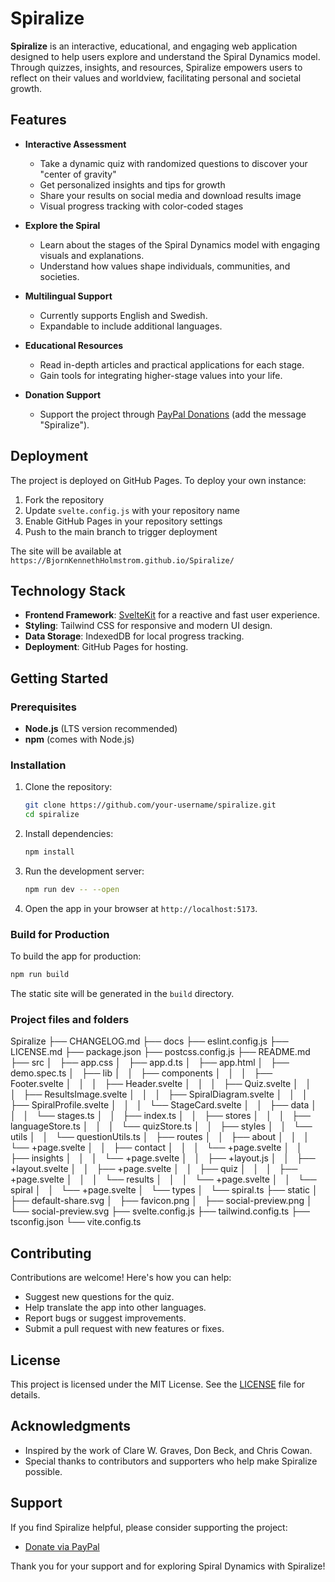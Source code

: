 # Spiralize

**Spiralize** is an interactive, educational, and engaging web application designed to help users explore and understand the Spiral Dynamics model. Through quizzes, insights, and resources, Spiralize empowers users to reflect on their values and worldview, facilitating personal and societal growth.

## Features

- **Interactive Assessment**
  - Take a dynamic quiz with randomized questions to discover your "center of gravity"
  - Get personalized insights and tips for growth
  - Share your results on social media and download results image
  - Visual progress tracking with color-coded stages

- **Explore the Spiral**
  - Learn about the stages of the Spiral Dynamics model with engaging visuals and explanations.
  - Understand how values shape individuals, communities, and societies.

- **Multilingual Support**
  - Currently supports English and Swedish.
  - Expandable to include additional languages.

- **Educational Resources**
  - Read in-depth articles and practical applications for each stage.
  - Gain tools for integrating higher-stage values into your life.

- **Donation Support**
  - Support the project through [PayPal Donations](https://www.paypal.com/donate/?hosted_button_id=FX7FQMDQBAR4N) (add the message "Spiralize").

## Deployment

The project is deployed on GitHub Pages. To deploy your own instance:

1. Fork the repository
2. Update `svelte.config.js` with your repository name
3. Enable GitHub Pages in your repository settings
4. Push to the main branch to trigger deployment

The site will be available at `https://BjornKennethHolmstrom.github.io/Spiralize/`

## Technology Stack

- **Frontend Framework**: [SvelteKit](https://kit.svelte.dev/) for a reactive and fast user experience.
- **Styling**: Tailwind CSS for responsive and modern UI design.
- **Data Storage**: IndexedDB for local progress tracking.
- **Deployment**: GitHub Pages for hosting.

## Getting Started

### Prerequisites

- **Node.js** (LTS version recommended)
- **npm** (comes with Node.js)

### Installation

1. Clone the repository:
   ```bash
   git clone https://github.com/your-username/spiralize.git
   cd spiralize
   ```

2. Install dependencies:
   ```bash
   npm install
   ```

3. Run the development server:
   ```bash
   npm run dev -- --open
   ```

4. Open the app in your browser at `http://localhost:5173`.

### Build for Production

To build the app for production:
```bash
npm run build
```

The static site will be generated in the `build` directory.

### Project files and folders

Spiralize
├── CHANGELOG.md
├── docs
├── eslint.config.js
├── LICENSE.md
├── package.json
├── postcss.config.js
├── README.md
├── src
│   ├── app.css
│   ├── app.d.ts
│   ├── app.html
│   ├── demo.spec.ts
│   ├── lib
│   │   ├── components
│   │   │   ├── Footer.svelte
│   │   │   ├── Header.svelte
│   │   │   ├── Quiz.svelte
│   │   │   ├── ResultsImage.svelte
│   │   │   ├── SpiralDiagram.svelte
│   │   │   ├── SpiralProfile.svelte
│   │   │   └── StageCard.svelte
│   │   ├── data
│   │   │   └── stages.ts
│   │   ├── index.ts
│   │   ├── stores
│   │   │   ├── languageStore.ts
│   │   │   └── quizStore.ts
│   │   ├── styles
│   │   └── utils
│   │       └── questionUtils.ts
│   ├── routes
│   │   ├── about
│   │   │   └── +page.svelte
│   │   ├── contact
│   │   │   └── +page.svelte
│   │   ├── insights
│   │   │   └── +page.svelte
│   │   ├── +layout.js
│   │   ├── +layout.svelte
│   │   ├── +page.svelte
│   │   ├── quiz
│   │   │   ├── +page.svelte
│   │   │   └── results
│   │   │       └── +page.svelte
│   │   └── spiral
│   │       └── +page.svelte
│   └── types
│       └── spiral.ts
├── static
│   ├── default-share.svg
│   ├── favicon.png
│   ├── social-preview.png
│   └── social-preview.svg
├── svelte.config.js
├── tailwind.config.ts
├── tsconfig.json
└── vite.config.ts

## Contributing

Contributions are welcome! Here's how you can help:

- Suggest new questions for the quiz.
- Help translate the app into other languages.
- Report bugs or suggest improvements.
- Submit a pull request with new features or fixes.

## License

This project is licensed under the MIT License. See the [LICENSE](LICENSE) file for details.

## Acknowledgments

- Inspired by the work of Clare W. Graves, Don Beck, and Chris Cowan.
- Special thanks to contributors and supporters who help make Spiralize possible.

## Support

If you find Spiralize helpful, please consider supporting the project:

- [Donate via PayPal](https://www.paypal.com/donate/?hosted_button_id=FX7FQMDQBAR4N)

Thank you for your support and for exploring Spiral Dynamics with Spiralize!


